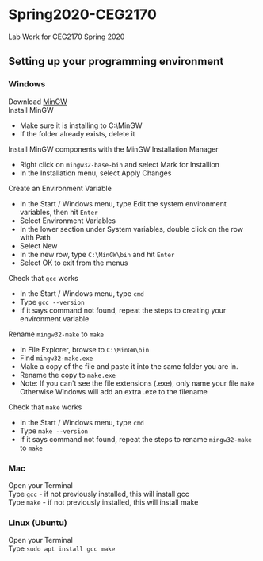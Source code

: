 # Spring2020-CEG2170
Lab Work for CEG2170 Spring 2020

## Setting up your programming environment

### Windows
Download [MinGW](https://osdn.net/projects/mingw/downloads/68260/mingw-get-setup.exe/)  
Install MinGW 
* Make sure it is installing to C:\MinGW
* If the folder already exists, delete it

Install MinGW components with the MinGW Installation Manager
* Right click on `mingw32-base-bin` and select Mark for Installion
* In the Installation menu, select Apply Changes

Create an Environment Variable
* In the Start / Windows menu, type Edit the system environment variables, then hit `Enter`
* Select Environment Variables
* In the lower section under System variables, double click on the row with Path
* Select New
* In the new row, type `C:\MinGW\bin` and hit `Enter`
* Select OK to exit from the menus

Check that `gcc` works
* In the Start / Windows menu, type `cmd`
* Type `gcc --version`
* If it says command not found, repeat the steps to creating your environment variable

Rename `mingw32-make` to `make`
* In File Explorer, browse to `C:\MinGW\bin`
* Find `mingw32-make.exe`
* Make a copy of the file and paste it into the same folder you are in.
* Rename the copy to `make.exe`
* Note: If you can't see the file extensions (.exe), only name your file `make`  
  Otherwise Windows will add an extra .exe to the filename  

Check that `make` works
* In the Start / Windows menu, type `cmd`
* Type `make --version`
* If it says command not found, repeat the steps to rename `mingw32-make` to `make`

### Mac
Open your Terminal  
Type `gcc` - if not previously installed, this will install gcc  
Type `make` - if not previously installed, this will install make

### Linux (Ubuntu)
Open your Terminal  
Type `sudo apt install gcc make`
